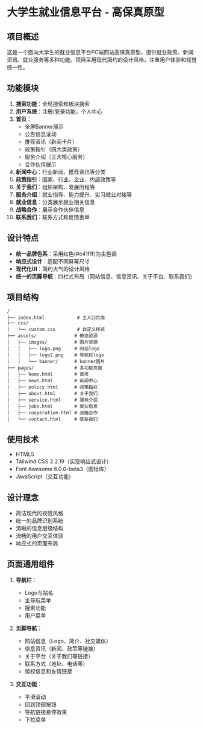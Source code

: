 # 大学生就业信息平台 - 高保真原型

## 项目概述
这是一个面向大学生的就业信息平台PC端网站高保真原型，提供就业政策、新闻资讯、就业服务等多种功能。项目采用现代简约的设计风格，注重用户体验和视觉统一性。

## 功能模块
1. **搜索功能**：全局搜索和板块搜索
2. **用户系统**：注册/登录功能，个人中心
3. **首页**：
   - 全屏Banner展示
   - 公告信息滚动
   - 推荐资讯（新闻卡片）
   - 政策指引（四大类政策）
   - 服务介绍（三大核心服务）
   - 合作伙伴展示
4. **新闻中心**：行业新闻、推荐资讯等分类
5. **政策指引**：国家、行业、企业、内部政策等
6. **关于我们**：组织架构、发展历程等
7. **服务介绍**：就业指导、能力提升、实习就业对接等
8. **就业信息**：分类展示就业相关信息
9. **战略合作**：展示合作伙伴信息
10. **联系我们**：联系方式和反馈表单

## 设计特点
- **统一品牌色系**：采用红色(#e41f1f)为主色调
- **响应式设计**：适配不同屏幕尺寸
- **现代化UI**：简约大气的设计风格
- **统一的页脚导航**：四栏式布局（网站信息、信息资讯、关于平台、联系我们）

## 项目结构
```
/
├── index.html            # 主入口页面
├── css/
│   └── custom.css        # 自定义样式
├── assets/              # 静态资源
│   ├── images/          # 图片资源
│   │   ├── logo.png     # 网站logo
│   │   ├── logo2.png    # 导航栏logo
│   │   └── banner/      # banner图片
├── pages/               # 各功能页面
│   ├── home.html        # 首页
│   ├── news.html        # 新闻中心
│   ├── policy.html      # 政策指引
│   ├── about.html       # 关于我们
│   ├── service.html     # 服务介绍
│   ├── jobs.html        # 就业信息
│   ├── cooperation.html # 战略合作
│   └── contact.html     # 联系我们
```

## 使用技术
- HTML5
- Tailwind CSS 2.2.19（实现响应式设计）
- Font Awesome 6.0.0-beta3（图标库）
- JavaScript（交互功能）

## 设计理念
- 简洁现代的视觉风格
- 统一的品牌识别系统
- 清晰的信息层级结构
- 流畅的用户交互体验
- 响应式的页面布局

## 页面通用组件
1. **导航栏**：
   - Logo与站名
   - 主导航菜单
   - 搜索功能
   - 用户菜单

2. **页脚导航**：
   - 网站信息（Logo、简介、社交媒体）
   - 信息资讯（新闻、政策等链接）
   - 关于平台（关于我们等链接）
   - 联系方式（地址、电话等）
   - 版权信息和友情链接

3. **交互功能**：
   - 平滑滚动
   - 回到顶部按钮
   - 导航链接悬停效果
   - 下拉菜单 